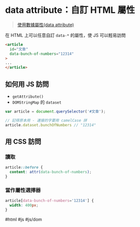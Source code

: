# data attribute：自訂 HTML 屬性
>[使用數據屬性(data attribute)](https://developer.mozilla.org/zh-CN/docs/Learn/HTML/Howto/Use_data_attributes)

在 HTML 上可以任意自訂 `data-*` 的屬性，使 JS 可以輕易訪問
```html
<article
  id="文章"
  data-bunch-of-numbers="12314"
>
...
</article>
```


## 如何用 JS 訪問
- `getAttribute()`
- `DOMStringMap` 的 `dataset`

```js
var article = document.querySelector('#文章');

// 記得原本用 - 連接的字要用 camelCase 拼
article.dataset.bunchOfNumbers // "12314"
```


## 用 CSS 訪問
### 讀取
```css
article::before {
  content: attr(data-bunch-of-numbers);
}
```
### 當作屬性選擇器
```css
article[data-bunch-of-numbers='12314'] {
  width: 400px;
}

```
#html #js #js/dom 